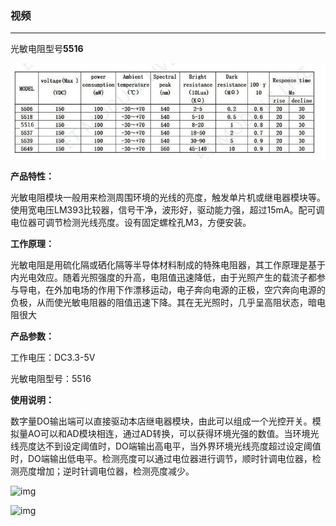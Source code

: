 

### 视频







----

光敏电阻型号**5516**



![QQ图片20170615112027](README.assets/QQ图片20170615112027.jpg)









**产品特性：**

光敏电阻模块一般用来检测周围环境的光线的亮度，触发单片机或继电器模块等。使用宽电压LM393比较器，信号干净，波形好，驱动能力强，超过15mA。配可调电位器可调节检测光线亮度。设有固定螺栓孔M3，方便安装。

**工作原理：**

光敏电阻是用硫化隔或硒化隔等半导体材料制成的特殊电阻器，其工作原理是基于内光电效应。随着光照强度的升高，电阻值迅速降低，由于光照产生的载流子都参与导电，在外加电场的作用下作漂移运动，电子奔向电源的正极，空穴奔向电源的负极，从而使光敏电阻器的阻值迅速下降。其在无光照时，几乎呈高阻状态，暗电阻很大

**产品参数：**

工作电压：DC3.3-5V

光敏电阻型号：5516

**使用说明：**

数字量DO输出端可以直接驱动本店继电器模块，由此可以组成一个光控开关。模拟量AO可以和AD模块相连，通过AD转换，可以获得环境光强的数值。当环境光线亮度达不到设定阈值时，DO端输出高电平，当外界环境光线亮度超过设定阈值时，DO端输出低电平。检测亮度可以通过电位器进行调节，顺时针调电位器，检测亮度增加；逆时针调电位器，检测亮度减少。



![img](https://img.alicdn.com/imgextra/i4/2658592015/TB2xmczX3b.PuJjSZFpXXbuFpXa_!!2658592015.jpg)





![img](https://img.alicdn.com/imgextra/i1/2658592015/TB204tAdE3IL1JjSZFMXXajrFXa_!!2658592015.jpg)